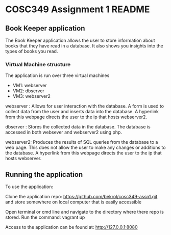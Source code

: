 # COSC349 Assignment 1 README

## Book Keeper application

The Book Keeper application allows the user to store information about books that they have read in a database. It also shows you insights into the types of books you read.

### Virtual Machine structure

The application is run over three virtual machines
* VM1: webserver
* VM2: dbserver
* VM3: webserver2

webserver : Allows for user interaction with the database. A form is used to collect data from the user and inserts data into the database. A hyperlink from this webpage directs the user to the ip that hosts webserver2.

dbserver : Stores the collected data in the database. The database is accessed in both websever and webserver2 using php.

webserver2: Produces the results of SQL queries from the database to a web page. This does not allow the user to make any changes or additions to the database. A hyperlink from this webpage directs the user to the ip that hosts webserver.

## Running the application

To use the application:

Clone the application repo: https://github.com/bekrol/cosc349-assn1.git
and store somewhere on local computer that is easily accessible

Open terminal or cmd line and navigate to the directory where there repo is stored.
Run the command: vagrant up

Access to the application can be found at: http://127.0.0.1:8080

